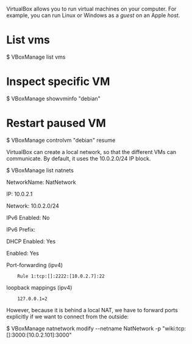 VirtualBox allows you to run virtual machines on your computer. For example, you can run Linux or Windows as a <i>guest</i> on an Apple <i>host</i>.

# List vms

$ VBoxManage list vms



# Inspect specific VM

$ VBoxManage showvminfo "debian"



# Restart paused VM

$ VBoxManage controlvm "debian" resume





VirtualBox can create a local network, so that the different VMs can communicate. By default,  it uses the 10.0.2.0/24 IP block.

$ VBoxManage list natnets

NetworkName:    NatNetwork

IP:             10.0.2.1

Network:        10.0.2.0/24

IPv6 Enabled:   No

IPv6 Prefix:    

DHCP Enabled:   Yes

Enabled:        Yes

Port-forwarding (ipv4)

        Rule 1:tcp:[]:2222:[10.0.2.7]:22

loopback mappings (ipv4)

        127.0.0.1=2



However, because it is behind a local NAT, we have to forward ports explicitly if we want to connect from the outside:

$ VBoxManage natnetwork modify --netname NatNetwork -p "wiki:tcp:[]:3000:[10.0.2.101]:3000"


